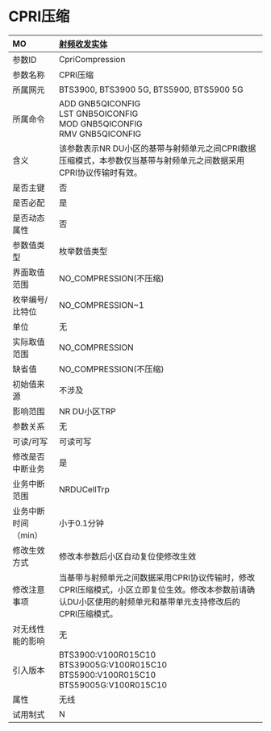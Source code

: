 # CPRI压缩<table><thread><tr><th align = "left">MO</th><th align = "left"><a href = "index.html#CPRI压缩-5">射频收发实体</a></td></tr></thread><tbody><tr><td>参数ID</td><td>CpriCompression</td></tr><tr><td>参数名称</td><td>CPRI压缩</td></tr><tr><td>所属网元</td><td>BTS3900, BTS3900 5G, BTS5900, BTS5900 5G</td></tr><tr><td>所属命令</td><td>ADD GNB5QICONFIG<br>LST GNB5OICONFIG<br>MOD GNB5QICONFIG<br>RMV GNB5QICONFIG</td></tr><tr><td>含义</td><td>该参数表示NR DU小区的基带与射频单元之间CPRI数据压缩模式，本参数仅当基带与射频单元之间数据采用CPRI协议传输时有效。</td></tr><tr><td>是否主键</td><td>否</td></tr><tr><td>是否必配</td><td>是</td></tr><tr><td>是否动态属性</td><td>否</td></tr><tr><td>参数值类型</td><td>枚举数值类型</td></tr><tr><td>界面取值范围</td><td>NO_COMPRESSION(不压缩)</td></tr><tr><td>枚举编号/比特位</td><td>NO_COMPRESSION~1</td></tr><tr><td>单位</td><td>无</td></tr><tr><td>实际取值范围</td><td>NO_COMPRESSION</td></tr><tr><td>缺省值</td><td>NO_COMPRESSION(不压缩)</td></tr><tr><td>初始值来源</td><td>不涉及</td></tr><tr><td>影响范围</td><td>NR DU小区TRP</td></tr><tr><td>参数关系</td><td>无</td></tr><tr><td>可读/可写</td><td>可读可写</td></tr><tr><td>修改是否中断业务</td><td>是</td></tr><tr><td>业务中断范围</td><td>NRDUCellTrp</td></tr><tr><td>业务中断时间（min）</td><td>小于0.1分钟</td></tr><tr><td>修改生效方式</td><td>修改本参数后小区自动复位使修改生效</td></tr><tr><td>修改注意事项</td><td>当基带与射频单元之间数据采用CPRI协议传输时，修改CPRI压缩模式，小区立即复位生效。修改本参数前请确认DU小区使用的射频单元和基带单元支持修改后的CPRI压缩模式。</td></tr><tr><td>对无线性能的影响</td><td>无</td></tr><tr><td>引入版本</td><td>BTS3900:V100R015C10<br>BTS39005G:V100R015C10<br>BTS5900:V100R015C10<br>BTS59005G:V100R015C10</td></tr><tr><td>属性</td><td>无线</td></tr><tr><td>试用制式</td><td>N</td></tr></tbody></table>